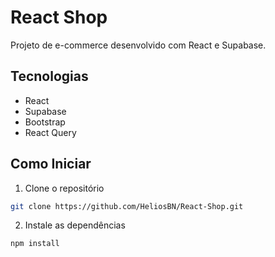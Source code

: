 # React Shop

Projeto de e-commerce desenvolvido com React e Supabase.

## Tecnologias

- React
- Supabase
- Bootstrap
- React Query

## Como Iniciar

1. Clone o repositório
```bash
git clone https://github.com/HeliosBN/React-Shop.git
```

2. Instale as dependências
```bash
npm install
```
